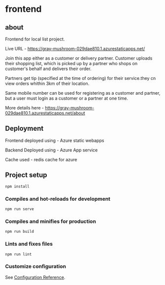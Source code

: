 # frontend
## about
Frontend for local list project.

Live URL - https://gray-mushroom-029dae810.1.azurestaticapps.net/


Join this app either as a customer or delivery partner. Customer uploads their shopping list, which is picked up by a partner who shops on customer's behalf and delivers their order.

Partners get tip (specified at the time of ordering) for their service.they cn view orders whithin 3km of their location.

Same mobile number can be used for registering as a customer and partner, but a user must login as a customer or a partner at one time.

More details here - https://gray-mushroom-029dae810.1.azurestaticapps.net/about

## Deployment

Frontend deployed using - Azure static webapps

Backend Deployed using - Azure App service

Cache used - redis cache for azure
## Project setup
```
npm install
```

### Compiles and hot-reloads for development
```
npm run serve
```

### Compiles and minifies for production
```
npm run build
```

### Lints and fixes files
```
npm run lint
```

### Customize configuration
See [Configuration Reference](https://cli.vuejs.org/config/).
